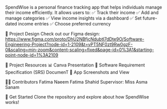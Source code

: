
SpendWise is a personal finance tracking app that helps individuals manage their income efficiently. It allows users to:
✅ Track their income
✅ Add and manage categories
✅ View income insights via a dashboard
✅ Set future-dated income entries
✅ Choose preferred currency

📸 Project Design
Check out our Figma design: https://www.figma.com/proto/DhU2NBfjcNdubtI7dDte9O/Software-Engineering-Project?node-id=1-2109&t=vPT5NF0zt9Rw0gzF-0&scaling=min-zoom&content-scaling=fixed&page-id=0%3A1&starting-point-node-id=1%3A2109

📂 Project Resources
📊 Canva Presentation
📄 Software Requirement Specification (SRS) DocumenT 
🔗 App Screenshots and View

👨‍💻 Contributors
Fatima Naeem
Fatima Shahid
Supervisor: Miss Asma Sanam

🚀 Get Started
Clone the repository and explore about how SpendWise works!
